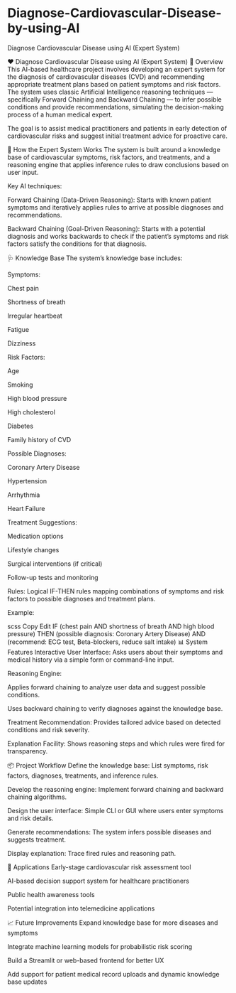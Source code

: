 # Diagnose-Cardiovascular-Disease-by-using-AI
 Diagnose Cardiovascular Disease using AI (Expert System)

❤️ Diagnose Cardiovascular Disease using AI (Expert System)
📌 Overview
This AI-based healthcare project involves developing an expert system for the diagnosis of cardiovascular diseases (CVD) and recommending appropriate treatment plans based on patient symptoms and risk factors. The system uses classic Artificial Intelligence reasoning techniques — specifically Forward Chaining and Backward Chaining — to infer possible conditions and provide recommendations, simulating the decision-making process of a human medical expert.

The goal is to assist medical practitioners and patients in early detection of cardiovascular risks and suggest initial treatment advice for proactive care.

🧠 How the Expert System Works
The system is built around a knowledge base of cardiovascular symptoms, risk factors, and treatments, and a reasoning engine that applies inference rules to draw conclusions based on user input.

Key AI techniques:

Forward Chaining (Data-Driven Reasoning):
Starts with known patient symptoms and iteratively applies rules to arrive at possible diagnoses and recommendations.

Backward Chaining (Goal-Driven Reasoning):
Starts with a potential diagnosis and works backwards to check if the patient’s symptoms and risk factors satisfy the conditions for that diagnosis.

🩺 Knowledge Base
The system’s knowledge base includes:

Symptoms:

Chest pain

Shortness of breath

Irregular heartbeat

Fatigue

Dizziness

Risk Factors:

Age

Smoking

High blood pressure

High cholesterol

Diabetes

Family history of CVD

Possible Diagnoses:

Coronary Artery Disease

Hypertension

Arrhythmia

Heart Failure

Treatment Suggestions:

Medication options

Lifestyle changes

Surgical interventions (if critical)

Follow-up tests and monitoring

Rules:
Logical IF-THEN rules mapping combinations of symptoms and risk factors to possible diagnoses and treatment plans.

Example:

scss
Copy
Edit
IF (chest pain AND shortness of breath AND high blood pressure)
THEN (possible diagnosis: Coronary Artery Disease)
AND (recommend: ECG test, Beta-blockers, reduce salt intake)
📊 System Features
Interactive User Interface:
Asks users about their symptoms and medical history via a simple form or command-line input.

Reasoning Engine:

Applies forward chaining to analyze user data and suggest possible conditions.

Uses backward chaining to verify diagnoses against the knowledge base.

Treatment Recommendation:
Provides tailored advice based on detected conditions and risk severity.

Explanation Facility:
Shows reasoning steps and which rules were fired for transparency.

📦 Project Workflow
Define the knowledge base:
List symptoms, risk factors, diagnoses, treatments, and inference rules.

Develop the reasoning engine:
Implement forward chaining and backward chaining algorithms.

Design the user interface:
Simple CLI or GUI where users enter symptoms and risk details.

Generate recommendations:
The system infers possible diseases and suggests treatment.

Display explanation:
Trace fired rules and reasoning path.

📌 Applications
Early-stage cardiovascular risk assessment tool

AI-based decision support system for healthcare practitioners

Public health awareness tools

Potential integration into telemedicine applications

📈 Future Improvements
Expand knowledge base for more diseases and symptoms

Integrate machine learning models for probabilistic risk scoring

Build a Streamlit or web-based frontend for better UX

Add support for patient medical record uploads and dynamic knowledge base updates
